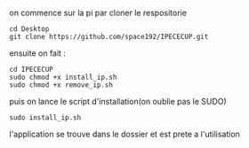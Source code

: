 on commence sur la pi par cloner le respositorie
```
cd Desktop
git clone https://github.com/space192/IPECECUP.git
```

ensuite on fait :
```
cd IPECECUP
sudo chmod +x install_ip.sh
sudo chmod +x remove_ip.sh
```
puis on lance le script d'installation(on oublie pas le SUDO)
```
sudo install_ip.sh
```
l'application se trouve dans le dossier et est prete a l'utilisation
